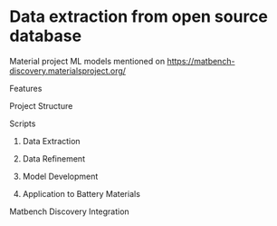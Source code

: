 # Data extraction from open source database

Material project ML models mentioned on https://matbench-discovery.materialsproject.org/


Features

Project Structure

Scripts

1. Data Extraction

2. Data Refinement

3. Model Development

4. Application to Battery Materials

Matbench Discovery Integration
